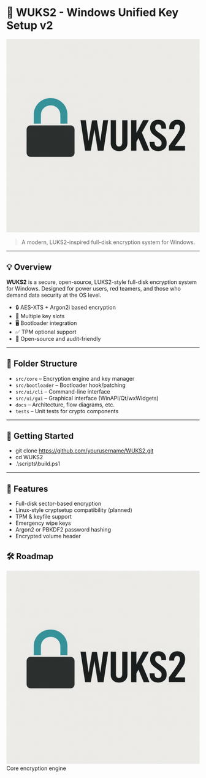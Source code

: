 # 🔐 WUKS2 - Windows Unified Key Setup v2

![WUKS2 Logo](assets/wuks2-logo.png)

> A modern, LUKS2-inspired full-disk encryption system for Windows.

---

## 💡 Overview

**WUKS2** is a secure, open-source, LUKS2-style full-disk encryption system for Windows. Designed for power users, red teamers, and those who demand data security at the OS level.

- 🔒 AES-XTS + Argon2i based encryption
- 🔑 Multiple key slots
- 🖥️ Bootloader integration
- ✅ TPM optional support
- 🧪 Open-source and audit-friendly

---

## 📁 Folder Structure

- `src/core` – Encryption engine and key manager
- `src/bootloader` – Bootloader hook/patching
- `src/ui/cli` – Command-line interface
- `src/ui/gui` – Graphical interface (WinAPI/Qt/wxWidgets)
- `docs` – Architecture, flow diagrams, etc.
- `tests` – Unit tests for crypto components

---

## 🚀 Getting Started

* git clone https://github.com/yourusername/WUKS2.git
* cd WUKS2
* .\scripts\build.ps1

---

## 🔐 Features 

* Full-disk sector-based encryption
* Linux-style cryptsetup compatibility (planned)
* TPM & keyfile support
* Emergency wipe keys
* Argon2 or PBKDF2 password hashing
* Encrypted volume header

## 🛠️ Roadmap

![WUKS2 Logo](assets/wuks2-logo.png) Core encryption engine
